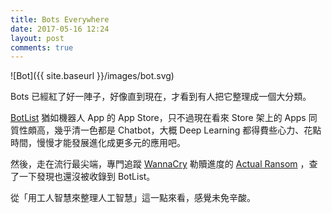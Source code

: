 ```yaml
---
title: Bots Everywhere
date: 2017-05-16 12:24
layout: post
comments: true
---
```

![Bot]({{ site.baseurl }}/images/bot.svg)

Bots 已經紅了好一陣子，好像直到現在，才看到有人把它整理成一個大分類。

[BotList](https://botlist.co/ "BotList • Connecting Humans to Bots") 猶如機器人 App 的 App Store，只不過現在看來 Store 架上的 Apps 同質性頗高，幾乎清一色都是 Chatbot，大概 Deep Learning 都得費些心力、花點時間，慢慢才能發展進化成更多元的應用吧。

然後，走在流行最尖端，專門追蹤 [WannaCry](https://zh.wikipedia.org/wiki/WannaCry "WannaCry - 維基百科，自由的百科全書") 勒贖進度的 [Actual Ransom](https://twitter.com/actual_ransom "actual ransom") ，查了一下發現也還沒被收錄到 BotList。

從「用工人智慧來整理人工智慧」這一點來看，感覺未免辛酸。